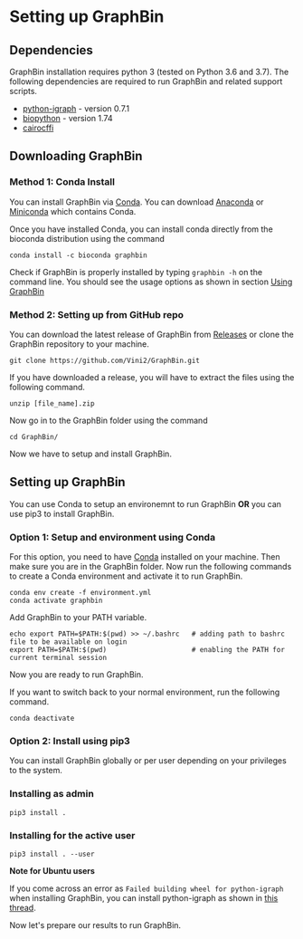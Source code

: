 # Setting up GraphBin

## Dependencies

GraphBin installation requires python 3 (tested on Python 3.6 and 3.7). The following dependencies are required to run GraphBin and related support scripts.

* [python-igraph](https://igraph.org/python/) - version 0.7.1
* [biopython](https://biopython.org/) - version 1.74
* [cairocffi](https://pypi.org/project/cairocffi/)

## Downloading GraphBin

### Method 1: Conda Install

You can install GraphBin via [Conda](https://docs.conda.io/en/latest/). You can download [Anaconda](https://www.anaconda.com/distribution/) or [Miniconda](https://docs.conda.io/en/latest/miniconda.html) which contains Conda.

Once you have installed Conda, you can install conda directly from the bioconda distribution using the command

```
conda install -c bioconda graphbin
```

Check if GraphBin is properly installed by typing `graphbin -h` on the command line. You should see the usage options as shown in section [Using GraphBin](https://github.com/Vini2/GraphBin#using-graphbin)

### Method 2: Setting up from GitHub repo
You can download the latest release of GraphBin from [Releases](https://github.com/Vini2/GraphBin/releases) or clone the GraphBin repository to your machine.

```
git clone https://github.com/Vini2/GraphBin.git
```

If you have downloaded a release, you will have to extract the files using the following command.

```
unzip [file_name].zip
```

Now go in to the GraphBin folder using the command

```
cd GraphBin/
```

Now we have to setup and install GraphBin.

## Setting up GraphBin

You can use Conda to setup an environemnt to run GraphBin **OR** you can use pip3 to install GraphBin.

### Option 1: Setup and environment using Conda

For this option, you need to have [Conda](https://docs.conda.io/en/latest/) installed on your machine. Then make sure you are in the GraphBin folder. Now run the following commands to create a Conda environment and activate it to run GraphBin.

```
conda env create -f environment.yml
conda activate graphbin
```

Add GraphBin to your PATH variable.
```
echo export PATH=$PATH:$(pwd) >> ~/.bashrc   # adding path to bashrc file to be available on login
export PATH=$PATH:$(pwd)                     # enabling the PATH for current terminal session
```

Now you are ready to run GraphBin.

If you want to switch back to your normal environment, run the following command.

```
conda deactivate
```

### Option 2: Install using pip3

You can install GraphBin globally or per user depending on your privileges to the system.

### Installing as admin
```
pip3 install .
```

### Installing for the active user
```
pip3 install . --user
```

**Note for Ubuntu users**

If you come across an error as `Failed building wheel for python-igraph` when installing GraphBin, you can install python-igraph as shown in [this thread](https://stackoverflow.com/questions/34962410/igraph-failed-to-install-through-pip).

Now let's prepare our results to run GraphBin.